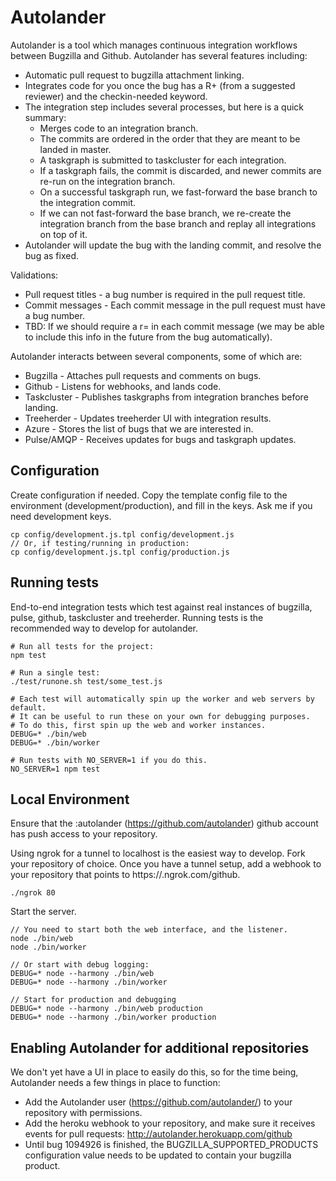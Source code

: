 # Autolander

Autolander is a tool which manages continuous integration workflows between Bugzilla and Github. Autolander has several features including:

* Automatic pull request to bugzilla attachment linking.
* Integrates code for you once the bug has a R+ (from a suggested reviewer) and the checkin-needed keyword.
* The integration step includes several processes, but here is a quick summary:
  * Merges code to an integration branch.
  * The commits are ordered in the order that they are meant to be landed in master.
  * A taskgraph is submitted to taskcluster for each integration.
  * If a taskgraph fails, the commit is discarded, and newer commits are re-run on the integration branch.
  * On a successful taskgraph run, we fast-forward the base branch to the integration commit.
  * If we can not fast-forward the base branch, we re-create the integration branch from the base branch and replay all integrations on top of it.
* Autolander will update the bug with the landing commit, and resolve the bug as fixed.

Validations:

* Pull request titles - a bug number is required in the pull request title.
* Commit messages - Each commit message in the pull request must have a bug number.
* TBD: If we should require a r= in each commit message (we may be able to include this info in the future from the bug automatically).

Autolander interacts between several components, some of which are:

* Bugzilla - Attaches pull requests and comments on bugs.
* Github - Listens for webhooks, and lands code.
* Taskcluster - Publishes taskgraphs from integration branches before landing.
* Treeherder - Updates treeherder UI with integration results.
* Azure - Stores the list of bugs that we are interested in.
* Pulse/AMQP - Receives updates for bugs and taskgraph updates.


## Configuration

Create configuration if needed. Copy the template config file to the environment (development/production), and fill in the keys. Ask me if you need development keys.
```
cp config/development.js.tpl config/development.js
// Or, if testing/running in production:
cp config/development.js.tpl config/production.js
```


## Running tests

End-to-end integration tests which test against real instances of bugzilla, pulse, github, taskcluster and treeherder. Running tests is the recommended way to develop for autolander.
```
# Run all tests for the project:
npm test

# Run a single test:
./test/runone.sh test/some_test.js

# Each test will automatically spin up the worker and web servers by default.
# It can be useful to run these on your own for debugging purposes.
# To do this, first spin up the web and worker instances.
DEBUG=* ./bin/web
DEBUG=* ./bin/worker

# Run tests with NO_SERVER=1 if you do this.
NO_SERVER=1 npm test
```


## Local Environment

Ensure that the :autolander (https://github.com/autolander) github account has push access to your repository.

Using ngrok for a tunnel to localhost is the easiest way to develop. Fork your repository of choice. Once you have a tunnel setup, add a webhook to your repository that points to https://<id>.ngrok.com/github.

```
./ngrok 80
```

Start the server.
```
// You need to start both the web interface, and the listener.
node ./bin/web
node ./bin/worker

// Or start with debug logging:
DEBUG=* node --harmony ./bin/web
DEBUG=* node --harmony ./bin/worker

// Start for production and debugging
DEBUG=* node --harmony ./bin/web production
DEBUG=* node --harmony ./bin/worker production

```

## Enabling Autolander for additional repositories

We don't yet have a UI in place to easily do this, so for the time being, Autolander needs a few things in place to function:

* Add the Autolander user (https://github.com/autolander/) to your repository with permissions.
* Add the heroku webhook to your repository, and make sure it receives events for pull requests: http://autolander.herokuapp.com/github
* Until bug 1094926 is finished, the BUGZILLA_SUPPORTED_PRODUCTS configuration value needs to be updated to contain your bugzilla product.
